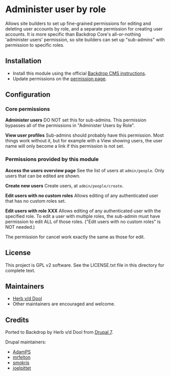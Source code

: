 # Administer user by role

Allows site builders to set up fine-grained permissions for editing and deleting
user accounts by role, and a separate permission for creating user accounts. It
is more specific than Backdrop Core's all-or-nothing 'administer users'
permission, so site builders can set up "sub-admins" with permission to specific
roles.

## Installation

- Install this module using the official [Backdrop CMS instructions](https://backdropcms.org/guide/modules).
- Update permissions on the [permission page](/admin/config/people/permissions).

## Configuration

### Core permissions

**Administer users**
  DO NOT set this for sub-admins. This permission bypasses all of the
  permissions in "Administer Users by Role".

**View user profiles**
  Sub-admins should probably have this permission. Most things work
  without it, but for example with a View showing users, the user name
  will only become a link if this permission is not set.

### Permissions provided by this module

**Access the users overview page**
  See the list of users at `admin/people`.  Only users that can be edited are
  shown.

**Create new users**
  Create users, at `admin/people/create`.

**Edit users with no custom roles**
  Allows editing of any authenticated user that has no custom roles set.

**Edit users with role XXX**
  Allows editing of any authenticated user with the specified role.
  To edit a user with multiple roles, the sub-admin must have permission to
  edit ALL of those roles.  ("Edit users with no custom roles" is NOT needed.)

The permission for cancel work exactly the same as those for edit.

## License

This project is GPL v2 software. See the LICENSE.txt file in this
directory for complete text.

## Maintainers

- [Herb v/d Dool](https://github.com/herbdool)
- Other maintainers are encouraged and welcome.

## Credits

Ported to Backdrop by Herb v/d Dool from [Drupal 7](https://www.drupal.org/project/administerusersbyrole).

Drupal maintainers:

- [AdamPS](https://www.drupal.org/u/adamps)
- [mrfelton](https://www.drupal.org/u/mrfelton)
- [smokris](https://www.drupal.org/u/smokris)
- [joelpittet](https://www.drupal.org/u/joelpittet)
